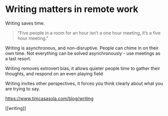 # Writing matters in remote work

Writing saves time.

> “Five people in a room for an hour isn’t a one hour meeting, it’s a five hour meeting.”

Writing is asynchronous, and non-disruptive. People can chime in on their own time.
Not everything can be solved asynchronously - use meetings as a last resort.

Writing removes extrovert bias, it allows quieter people time to gather their thoughts, and respond on an even playing field

Writing invites other perspectives, it forces you think clearly about what you are trying to say.

https://www.timcasasola.com/blog/writing

[[writing]]
